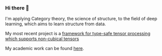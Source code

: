 ### Hi there 👋

I'm applying Category theory, the science of structure, to the field of deep learning, which aims to learn structure from data. 

My most recent project is a [framework for type-safe tensor processing which supports non-cubical tensors](https://github.com/bgavran/TypeSafe_Tensors)

My academic work can be found [here](https://www.brunogavranovic.com/papers.html).
